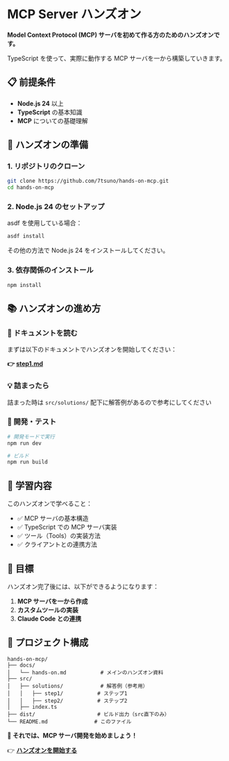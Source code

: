 # MCP Server ハンズオン

**Model Context Protocol (MCP) サーバを初めて作る方のためのハンズオンです。**

TypeScript を使って、実際に動作する MCP サーバを一から構築していきます。

## 📋 前提条件

- **Node.js 24** 以上
- **TypeScript** の基本知識
- **MCP** についての基礎理解

## 🚀 ハンズオンの準備

### 1. リポジトリのクローン

```bash
git clone https://github.com/7tsuno/hands-on-mcp.git
cd hands-on-mcp
```

### 2. Node.js 24 のセットアップ

asdf を使用している場合：

```bash
asdf install
```

その他の方法で Node.js 24 をインストールしてください。

### 3. 依存関係のインストール

```bash
npm install
```

## 📚 ハンズオンの進め方

### 📖 ドキュメントを読む

まずは以下のドキュメントでハンズオンを開始してください：

**👉 [step1.md](./docs/step1.md)**

### 💡 詰まったら

詰まった時は `src/solutions/` 配下に解答例があるので参考にしてください

### 🔧 開発・テスト

```bash
# 開発モードで実行
npm run dev

# ビルド
npm run build
```

## 📖 学習内容

このハンズオンで学べること：

- ✅ MCP サーバの基本構造
- ✅ TypeScript での MCP サーバ実装
- ✅ ツール（Tools）の実装方法
- ✅ クライアントとの連携方法

## 🎯 目標

ハンズオン完了後には、以下ができるようになります：

1. **MCP サーバを一から作成**
2. **カスタムツールの実装**
3. **Claude Code との連携**

## 📁 プロジェクト構成

```
hands-on-mcp/
├── docs/
│   └── hands-on.md           # メインのハンズオン資料
├── src/
│   ├── solutions/            # 解答例（参考用）
│   │   ├── step1/           # ステップ1
│   │   ├── step2/           # ステップ2
│   ├── index.ts
├── dist/                    # ビルド出力（src直下のみ）
└── README.md               # このファイル
```

**🎉 それでは、MCP サーバ開発を始めましょう！**

👉 **[ハンズオンを開始する](./docs/step1.md)**
